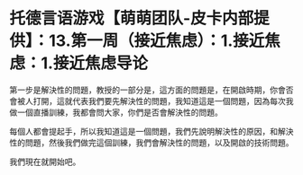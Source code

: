 # 托德言语游戏【萌萌团队-皮卡内部提供】：13.第一周（接近焦虑）：1.接近焦虑：1.接近焦虑导论

第一步是解決性的問題，教授的一部分是，這方面的問題是，在開啟時期，你會否會被人打開，這就代表我們要先解決性的問題，我知道這是一個問題，因為每次我做一個直播訓練，我都會問大家，你們是否會解決性的問題。

每個人都會提起手，所以我知道這是一個問題，我們先說明解決性的原因，和解決性的問題，然後我們做完這個訓練，我們會解決性的問題，以及開啟的技術問題。

我們現在就開始吧。